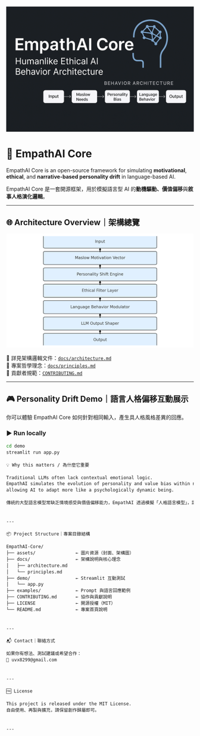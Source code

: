 <p align="center">
  <img src="assets/empathai-banner.png" alt="EmpathAI Core Banner" width="800"/>
</p>

# 🧠 EmpathAI Core

EmpathAI Core is an open-source framework for simulating **motivational**, **ethical**, and **narrative-based personality drift** in language-based AI.

EmpathAI Core 是一套開源框架，用於模擬語言型 AI 的**動機驅動、價值偏移**與**敘事人格演化邏輯**。

---

## 🌐 Architecture Overview｜架構總覽

<p align="center">
  <img src="assets/empathai_architecture.png" alt="EmpathAI Architecture Diagram" width="700"/>
</p>

🧩 詳見架構邏輯文件：[`docs/architecture.md`](docs/architecture.md)  
📜 專案哲學理念：[`docs/principles.md`](docs/principles.md)  
🤝 貢獻者規範：[`CONTRIBUTING.md`](CONTRIBUTING.md)

---

## 🎮 Personality Drift Demo｜語言人格偏移互動展示

你可以體驗 EmpathAI Core 如何針對相同輸入，產生具人格風格差異的回應。

### ▶️ Run locally
```bash
cd demo
streamlit run app.py

💡 Why this matters / 為什麼它重要

Traditional LLMs often lack contextual emotional logic.
EmpathAI simulates the evolution of personality and value bias within natural language,
allowing AI to adapt more like a psychologically dynamic being.

傳統的大型語言模型常缺乏情境感受與價值偏移能力，EmpathAI 透過模擬「人格語言模型」，讓 AI 能展現更接近人類心理的語言互動。


---

📦 Project Structure｜專案目錄結構

EmpathAI-Core/
├── assets/               ← 圖片資源（封面、架構圖）
├── docs/                 ← 架構說明與核心理念
│   ├── architecture.md
│   └── principles.md
├── demo/                 ← Streamlit 互動測試
│   └── app.py
├── examples/             ← Prompt 與語言回應範例
├── CONTRIBUTING.md       ← 協作與貢獻說明
├── LICENSE               ← 開源授權（MIT）
└── README.md             ← 專案首頁說明


---

📬 Contact｜聯絡方式

如果你有想法、測試建議或希望合作：
📧 uvx8299@gmail.com


---

🆓 License

This project is released under the MIT License.
自由使用、再製與擴充，請保留創作歸屬即可。


---
